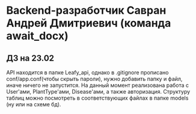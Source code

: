 # Backend-разработчик Савран Андрей Дмитриевич (команда await_docx)
## ДЗ на 23.02
API находится в папке Leafy_api, однако в .gitignore прописано conf/app.conf(чтобы скрыть пароли), нужно добавить папку и файл, иначе ничего не запустится. На данный момент реализована работа с User'ами, PlantType'ами, Disease'ами, а также авторизация. Структуру таблиц можно посмотреть в соответствующих файлах в папке models (ну или на схеме бд).
